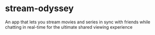 # stream-odyssey
An app that lets you stream movies and series in sync with friends while chatting in real-time for the ultimate shared viewing experience
